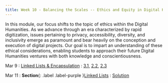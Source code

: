 ```yaml
---
title: Week 10 - Balancing the Scales -- Ethics and Equity in Digital Humanities
---
```


In this module, our focus shifts to the topic of ethics within the Digital Humanities. As we advance through an era characterized by rapid digitization, issues pertaining to privacy, accessibility, diversity, and inclusivity emerge as paramount and bear heavily on the conception and execution of digital projects. Our goal is to impart an understanding of these ethical considerations, enabling students to approach their future Digital Humanities ventures with both knowledge and conscientiousness.

Mar 9
: [Linked Lists & Encapsulation](#)
  : [3.1](#), [2.2](#), [2.3](#)

Mar 11
: **Section**{: .label .label-purple }[Linked Lists](#)
  : [Solution](#)
